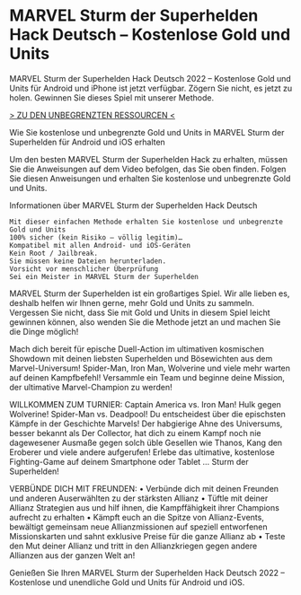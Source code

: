 # MARVEL Sturm der Superhelden Hack Deutsch – Kostenlose Gold und Units
MARVEL Sturm der Superhelden Hack Deutsch 2022 – Kostenlose Gold und Units für Android und iPhone ist jetzt verfügbar. Zögern Sie nicht, es jetzt zu holen. Gewinnen Sie dieses Spiel mit unserer Methode.


[> ZU DEN UNBEGRENZTEN RESSOURCEN <](https://vipspiele.com/marvel-sturm-der-superhelden-hack-deutsch-kostenlose-gold-und-units/)

 
Wie Sie kostenlose und unbegrenzte Gold und Units in MARVEL Sturm der Superhelden für Android und iOS erhalten

 

Um den besten MARVEL Sturm der Superhelden Hack zu erhalten, müssen Sie die Anweisungen auf dem Video befolgen, das Sie oben finden. Folgen Sie diesen Anweisungen und erhalten Sie kostenlose und unbegrenzte Gold und Units.

 
Informationen über MARVEL Sturm der Superhelden Hack Deutsch

    Mit dieser einfachen Methode erhalten Sie kostenlose und unbegrenzte Gold und Units
    100% sicher (kein Risiko – völlig legitim)…
    Kompatibel mit allen Android- und iOS-Geräten
    Kein Root / Jailbreak.
    Sie müssen keine Dateien herunterladen.
    Vorsicht vor menschlicher Überprüfung
    Sei ein Meister in MARVEL Sturm der Superhelden

 

MARVEL Sturm der Superhelden ist ein großartiges Spiel. Wir alle lieben es, deshalb helfen wir Ihnen gerne, mehr Gold und Units zu sammeln. Vergessen Sie nicht, dass Sie mit Gold und Units in diesem Spiel leicht gewinnen können, also wenden Sie die Methode jetzt an und machen Sie die Dinge möglich!

Mach dich bereit für epische Duell-Action im ultimativen kosmischen Showdown mit deinen liebsten Superhelden und Bösewichten aus dem Marvel-Universum! Spider-Man, Iron Man, Wolverine und viele mehr warten auf deinen Kampfbefehl! Versammle ein Team und beginne deine Mission, der ultimative Marvel-Champion zu werden!

WILLKOMMEN ZUM TURNIER:
Captain America vs. Iron Man! Hulk gegen Wolverine! Spider-Man vs. Deadpool! Du entscheidest über die epischsten Kämpfe in der Geschichte Marvels! Der habgierige Ahne des Universums, besser bekannt als Der Collector, hat dich zu einem Kampf noch nie dagewesener Ausmaße gegen solch üble Gesellen wie Thanos, Kang den Eroberer und viele andere aufgerufen! Erlebe das ultimative, kostenlose Fighting-Game auf deinem Smartphone oder Tablet … Sturm der Superhelden!

VERBÜNDE DICH MIT FREUNDEN:
• Verbünde dich mit deinen Freunden und anderen Auserwählten zu der stärksten Allianz
• Tüftle mit deiner Allianz Strategien aus und hilf ihnen, die Kampffähigkeit ihrer Champions aufrecht zu erhalten
• Kämpft euch an die Spitze von Allianz-Events, bewältigt gemeinsam neue Allianzmissionen auf speziell entworfenen Missionskarten und sahnt exklusive Preise für die ganze Allianz ab
• Teste den Mut deiner Allianz und tritt in den Allianzkriegen gegen andere Allianzen aus der ganzen Welt an!

 

Genießen Sie Ihren MARVEL Sturm der Superhelden Hack Deutsch 2022 – Kostenlose und unendliche Gold und Units für Android und iOS.

